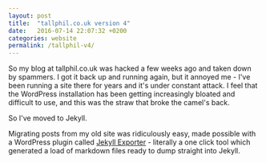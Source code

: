```yaml
---
layout: post
title:  "tallphil.co.uk version 4"
date:   2016-07-14 22:07:32 +0200
categories: website
permalink: /tallphil-v4/
---
```


So my blog at tallphil.co.uk was hacked a few weeks ago and taken down by
spammers. I got it back up and running again, but it annoyed me - I've
been running a site there for years and it's under constant attack. I
feel that the WordPress installation has been getting increasingly
bloated and difficult to use, and this was the straw that broke the
camel's back.

So I've moved to Jekyll.

Migrating posts from my old site was ridiculously easy, made possible
with a WordPress plugin called
[Jekyll Exporter](https://wordpress.org/plugins/jekyll-exporter/) -
literally a one click tool which generated a load of markdown
files ready to dump straight into Jekyll.



